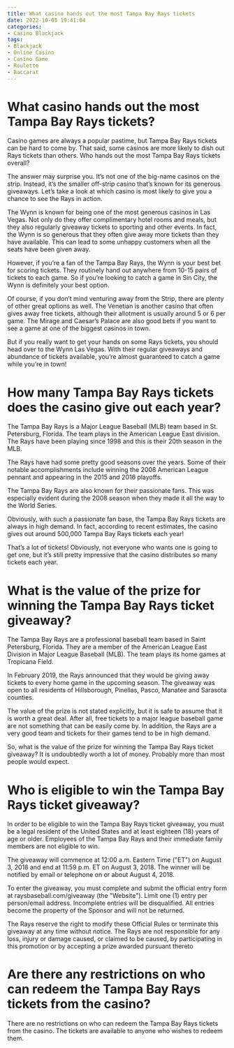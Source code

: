 ```yaml
---
title: What casino hands out the most Tampa Bay Rays tickets
date: 2022-10-05 19:41:04
categories:
- Casino Blackjack
tags:
- Blackjack
- Online Casino
- Casino Game
- Roulette
- Baccarat
---
```



#  What casino hands out the most Tampa Bay Rays tickets?

Casino games are always a popular pastime, but Tampa Bay Rays tickets can be hard to come by. That said, some casinos are more likely to dish out Rays tickets than others. Who hands out the most Tampa Bay Rays tickets overall?

The answer may surprise you. It’s not one of the big-name casinos on the strip. Instead, it’s the smaller off-strip casino that’s known for its generous giveaways. Let’s take a look at which casino is most likely to give you a chance to see the Rays in action.

The Wynn is known for being one of the most generous casinos in Las Vegas. Not only do they offer complimentary hotel rooms and meals, but they also regularly giveaway tickets to sporting and other events. In fact, the Wynn is so generous that they often give away more tickets than they have available. This can lead to some unhappy customers when all the seats have been given away.

However, if you’re a fan of the Tampa Bay Rays, the Wynn is your best bet for scoring tickets. They routinely hand out anywhere from 10-15 pairs of tickets to each game. So if you’re looking to catch a game in Sin City, the Wynn is definitely your best option.

Of course, if you don’t mind venturing away from the Strip, there are plenty of other great options as well. The Venetian is another casino that often gives away free tickets, although their allotment is usually around 5 or 6 per game. The Mirage and Caesar’s Palace are also good bets if you want to see a game at one of the biggest casinos in town.

But if you really want to get your hands on some Rays tickets, you should head over to the Wynn Las Vegas. With their regular giveaways and abundance of tickets available, you’re almost guaranteed to catch a game while you’re in town!

#  How many Tampa Bay Rays tickets does the casino give out each year?

The Tampa Bay Rays is a Major League Baseball (MLB) team based in St. Petersburg, Florida. The team plays in the American League East division. The Rays have been playing since 1998 and this is their 20th season in the MLB.

The Rays have had some pretty good seasons over the years. Some of their notable accomplishments include winning the 2008 American League pennant and appearing in the 2015 and 2016 playoffs.

The Tampa Bay Rays are also known for their passionate fans. This was especially evident during the 2008 season when they made it all the way to the World Series.

Obviously, with such a passionate fan base, the Tampa Bay Rays tickets are always in high demand. In fact, according to recent estimates, the casino gives out around 500,000 Tampa Bay Rays tickets each year!

That’s a lot of tickets! Obviously, not everyone who wants one is going to get one, but it’s still pretty impressive that the casino distributes so many tickets each year.

#  What is the value of the prize for winning the Tampa Bay Rays ticket giveaway?

The Tampa Bay Rays are a professional baseball team based in Saint Petersburg, Florida. They are a member of the American League East Division in Major League Baseball (MLB). The team plays its home games at Tropicana Field.

In February 2019, the Rays announced that they would be giving away tickets to every home game in the upcoming season. The giveaway was open to all residents of Hillsborough, Pinellas, Pasco, Manatee and Sarasota counties.

The value of the prize is not stated explicitly, but it is safe to assume that it is worth a great deal. After all, free tickets to a major league baseball game are not something that can be easily come by. In addition, the Rays are a very good team and tickets for their games tend to be in high demand.

So, what is the value of the prize for winning the Tampa Bay Rays ticket giveaway? It is undoubtedly worth a lot of money. Probably more than most people would expect.

#  Who is eligible to win the Tampa Bay Rays ticket giveaway?

In order to be eligible to win the Tampa Bay Rays ticket giveaway, you must be a legal resident of the United States and at least eighteen (18) years of age or older. Employees of the Tampa Bay Rays and their immediate family members are not eligible to win.

The giveaway will commence at 12:00 a.m. Eastern Time ("ET") on August 3, 2018 and end at 11:59 p.m. ET on August 3, 2018. The winner will be notified by email or telephone on or about August 4, 2018.

To enter the giveaway, you must complete and submit the official entry form at raysbaseball.com/giveaway (the "Website"). Limit one (1) entry per person/email address. Incomplete entries will be disqualified. All entries become the property of the Sponsor and will not be returned.

The Rays reserve the right to modify these Official Rules or terminate this giveaway at any time without notice. The Rays are not responsible for any loss, injury or damage caused, or claimed to be caused, by participating in this promotion or by accepting a prize awarded pursuant thereto

#  Are there any restrictions on who can redeem the Tampa Bay Rays tickets from the casino?

There are no restrictions on who can redeem the Tampa Bay Rays tickets from the casino. The tickets are available to anyone who wishes to redeem them.